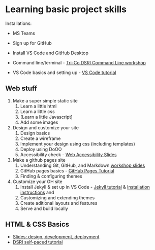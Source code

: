 # Learning basic project skills

Installations:
- MS Teams
- Sign up for GitHub
- Install VS Code and GitHub Desktop

- Command line/terminal - [Tri-Co DSRI Command Line workshop](https://github.com/tri-cods/command-line)
- VS Code basics and setting up - [VS Code tutorial](https://code.visualstudio.com/docs/introvideos/basics)

## Web stuff

1. Make a super simple static site
   1. Learn a little html
   2. Learn a little css
   3. [Learn a little Javascript]
   4. Add some images
2. Design and customize your site
   1. Design basics
   2. Create a wireframe
   3. Implement your design using css (including templates)
   3. Deploy using DoOO
   4. Accessibility check - [Web Accessibility Slides](https://docs.google.com/presentation/d/1V5cxH67_6BHYDa71pAdkGrCge6r7_MB9mEiK9fVX19o/edit#slide=id.g63dcda7562_0_1214)
3. Make a github pages site
   1. Understanding Git, GitHub, and Markdown [workshop slides](https://alicemcgrath.digital.brynmawr.edu/pres/git-hub.html#/title-slide)
   3. GitHub pages basics - [GitHub Pages Tutorial](https://docs.github.com/en/pages/quickstart)
   4. Finding & configuring themes
4. Customize your GH site
   1. Install Jekyll & set up in VS Code - [Jekyll tutorial](https://jekyllrb.com/docs/step-by-step/01-setup/) & [Installation instructions](https://jekyllrb.com/docs/installation/) and 
   2. Customizing and extending themes
   3. Create aditional layouts and features
   4. Serve and build locally
   
 ## HTML & CSS Basics
 
 - [Slides: design, development, deployment](https://brynmawr-my.sharepoint.com/:p:/g/personal/amcgrath1_brynmawr_edu/EewJRNA-foFMqz_jrKl4GmABJKg9Gr8xhnncjV2KdrcJpw?e=ZC7ltx)
 - [DSRI self-paced tutorial](https://github.com/tri-cods/html-css)
